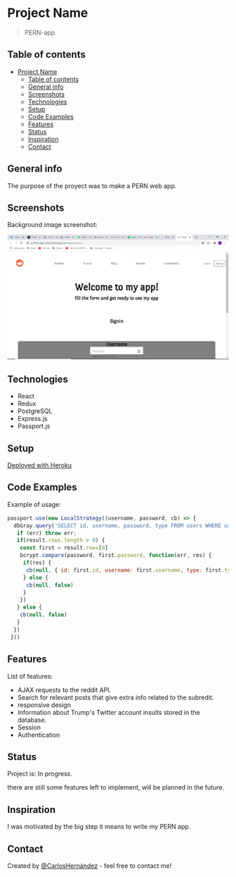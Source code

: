 # Project Name

> PERN-app.

## Table of contents

- [Project Name](#project-name)
  - [Table of contents](#table-of-contents)
  - [General info](#general-info)
  - [Screenshots](#screenshots)
  - [Technologies](#technologies)
  - [Setup](#setup)
  - [Code Examples](#code-examples)
  - [Features](#features)
  - [Status](#status)
  - [Inspiration](#inspiration)
  - [Contact](#contact)

## General info

The purpose of the proyect was to make a PERN web app.

## Screenshots

Background image screenshot:

![Web browser](./Images/screenshot-pern-app.jpeg)

## Technologies

- React
- Redux
- PostgreSQL
- Express.js
- Passport.js

## Setup

[Deployed with Heroku](https://portfolio-app-carlos.herokuapp.com/)

## Code Examples

Example of usage:

```javascript
passport.use(new LocalStrategy((username, password, cb) => {
  dbGray.query('SELECT id, username, password, type FROM users WHERE username=$1', [username], (err, result) => {
   if (err) throw err;
   if(result.rows.length > 0) {
    const first = result.rows[0]
    bcrypt.compare(password, first.password, function(err, res) {
     if(res) {
      cb(null, { id: first.id, username: first.username, type: first.type })
     } else {
      cb(null, false)
     }
    })
   } else {
    cb(null, false)
   }
  })
 }))
```

## Features

List of features:

- AJAX requests to the reddit API.
- Search for relevant posts that give extra info related to the subredit.
- responsive design
- Information about Trump's Twitter account insults stored in the database.
- Session
- Authentication

## Status

Project is: In progress.

there are still some features left to implement, will be planned in the future.

## Inspiration

I was motivated by the big step it means to write my PERN app.

## Contact

Created by [@CarlosHernández](https://linkedin.com/in/carlos-manuel-hernández-consuegra-42975a189) - feel free to contact me!
